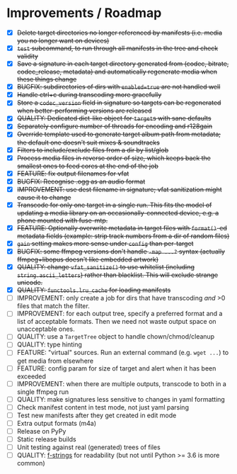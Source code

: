 # Improvements / Roadmap

-   [X] <strike>Delete target directories no longer referenced by manifests (i.e. media you no longer want on devices)</strike>
-   [X] <strike>`test` subcommand, to run through all manifests in the tree and check validity</strike>
-   [X] <strike>Save a signature in each target directory generated from (codec, bitrate, codec_release, metadata) and automatically regenerate media when these things change</strike>
-   [X] <strike>BUGFIX: subdirectories of dirs with `enabled=true` are not handled well</strike>
-   [X] <strike>Handle ctrl+c during transcoding more gracefully</strike>
-   [X] <strike>Store a `codec_version` field in signature so targets can be regenerated when better-performing versions are released</strike>
-   [X] <strike>QUALITY: Dedicated dict-like object for `target`s with sane defaults</strike>
-   [X] <strike>Separately configure number of threads for encoding and r128gain</strike>
-   [X] <strike>Override template used to generate target album path from metadata; the default one doesn't suit mixes & soundtracks</strike>
-   [X] <strike>Filters to include/exclude files from a dir by list/glob</strike>
-   [X] <strike>Process media files in reverse order of size, which keeps back the smallest ones to feed cores at the end of the job</strike>
-   [X] <strike>FEATURE: fix output filenames for vfat</strike>
-   [X] <strike>BUGFIX: Recognise .ogg as an audio format</strike>
-   [X] <strike>IMPROVEMENT: use dest filename in signature; vfat sanitization might cause it to change</strike>
-   [X] <strike>Transcode for only one target in a single run.  This fits the model of updating a media library on an occasionally-connected device, e.g. a phone mounted with fuse-mtp.</strike>
-   [X] <strike>FEATURE: Optionally overwrite metadata in target files with `format()`-ed metadata fields (example: strip track numbers from a dir of random files)</strike>
-   [X] <strike>`gain` setting makes more sense under `config` than per-target</strike>
-   [X] <strike>BUGFIX: some ffmpeg versions don't handle `-map ...?` syntax (actually ffmpeg+libopus doesn't like embedded artwork)</strike>
-   [X] <strike>QUALITY: change `vfat_sanitize()` to use whitelist (including `string.ascii_letters`) rather than blacklist.  This will exclude strange unicode.</strike>
-   [X] <strike>QUALITY: `functools.lru_cache` for loading manifests</strike>
-   [ ] IMPROVEMENT: only create a job for dirs that have transcoding _and_ >0 files that match the filter.
-   [ ] IMPROVEMENT: for each output tree, specify a preferred format and a list of acceptable formats.  Then we need not waste output space on unacceptable ones.
-   [ ] QUALITY: use a `TargetTree` object to handle chown/chmod/cleanup
-   [ ] QUALITY: type hinting
-   [ ] FEATURE: "virtual" sources.  Run an external command (e.g. `wget ...`) to get media from elsewhere
-   [ ] FEATURE: config param for size of target and alert when it has been exceeded
-   [ ] IMPROVEMENT: when there are multiple outputs, transcode to both in a single ffmpeg run
-   [ ] QUALITY: make signatures less sensitive to changes in yaml formatting
-   [ ] Check manifest content in test mode, not just yaml parsing
-   [ ] Test new manifests after they get created in edit mode
-   [ ] Extra output formats (m4a)
-   [ ] Release on PyPy
-   [ ] Static release builds
-   [ ] Unit testing against real (generated) trees of files
-   [ ] QUALITY: [f-strings](https://realpython.com/python-f-strings/) for readability (but not until Python >= 3.6 is more common)
